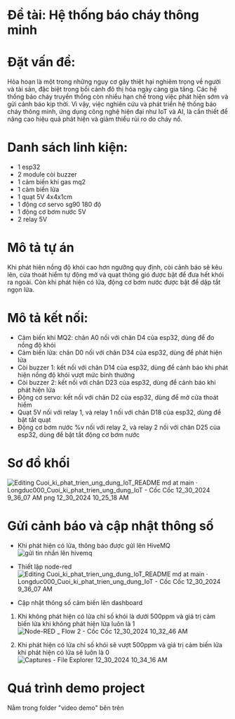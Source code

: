 # Đề tài: Hệ thống báo cháy thông minh
# Đặt vấn đề: 
Hỏa hoạn là một trong những nguy cơ gây thiệt hại nghiêm trọng về người và tài sản, đặc biệt trong bối cảnh đô thị hóa ngày càng gia tăng. Các hệ thống báo cháy truyền thống còn nhiều hạn chế trong việc phát hiện sớm và gửi cảnh báo kịp thời. Vì vậy, việc nghiên cứu và phát triển hệ thống báo cháy thông minh, ứng dụng công nghệ hiện đại như IoT và AI, là cần thiết để nâng cao hiệu quả phát hiện và giảm thiểu rủi ro do cháy nổ.
# Danh sách linh kiện:
+ 1 esp32
+ 2 module còi buzzer
+ 1 cảm biến khí gas mq2
+ 1 cảm biến lửa
+ 1 quạt 5V 4x4x1cm
+ 1 động cơ servo sg90 180 độ
+ 1 động cơ bơm nước 5V
+ 2 relay 5V

# Mô tả tự án
Khi phát hiên nồng độ khói cao hơn ngưỡng quy định, còi cảnh báo sẽ kêu lên, cửa thoát hiểm tự động mở và quạt thông gió được bật để đưa hết khói ra ngoài. Còn khi phát hiện có lửa, động cơ bơm nước được bật để dập tắt ngọn lửa. 

# Mô tả kết nối:
- Cảm biến khí MQ2: chân A0 nối với chân D4 của esp32, dùng để đo nồng độ khói
- Cảm biến lửa: chân D0 nối với chân D34 của esp32, dùng để phát hiện lửa
- Còi buzzer 1: kết nối với chân D14 của esp32, dùng để cảnh báo khi phát hiện nồng độ khói vượt mức bình thường
- Còi buzzer 2: kết nối với chân D23 của esp32, dùng để cảnh báo khi phát hiện lửa
- Động cơ servo: kết nối với chân D2 của esp32, dùng để mở cửa thoát hiểm
- Quạt 5V nối với relay 1, và relay 1 nối với chân D18 của esp32, dùng để bật tắt quạt
- Động cơ bơm nước %v nối với relay 2, và relay 2 nối với chân D25 của esp32, dùng để bật tắt động cơ bơm nước

# Sơ đồ khối
![Editing Cuoi_ki_phat_trien_ung_dung_IoT_README md at main · Longduc000_Cuoi_ki_phat_trien_ung_dung_IoT - Cốc Cốc 12_30_2024 9_36_07 AM png 12_30_2024 10_25_18 AM](https://github.com/user-attachments/assets/1e40643a-b1a2-495d-abb1-cd80993b554c)

# Gửi cảnh báo và cập nhật thông số
- Khi phát hiện có lửa, thông báo được gửi lên HiveMQ
![gửi tin nhắn lên hivemq](https://github.com/user-attachments/assets/64567edb-0d9f-4926-9693-376cb61f7b3e)

- Thiết lập node-red
![Editing Cuoi_ki_phat_trien_ung_dung_IoT_README md at main · Longduc000_Cuoi_ki_phat_trien_ung_dung_IoT - Cốc Cốc 12_30_2024 9_36_07 AM](https://github.com/user-attachments/assets/cbbd5570-e251-4ef3-87bf-432e18456220)

- Cập nhật thông số cảm biến lên dashboard
1) Khi không phát hiện có lửa
chỉ số khói là dưới 500ppm và giá trị cảm biến lửa khi không phát hiện lửa luôn là 1
![Node-RED _ Flow 2 - Cốc Cốc 12_30_2024 10_32_46 AM](https://github.com/user-attachments/assets/4ab0815e-8d62-4886-ac19-06a6dc1d8077)

2) Khi phát hiện có lửa
chỉ số khói sẽ vượt 500ppm và giá trị cảm biến lửa khi phát hiện có lửa sẽ luôn là 0
![Captures - File Explorer 12_30_2024 10_34_16 AM](https://github.com/user-attachments/assets/3be7932a-551a-4db4-ab02-5e8ee309ec19)



# Quá trình demo project
Nằm trong folder "video demo" bên trên
